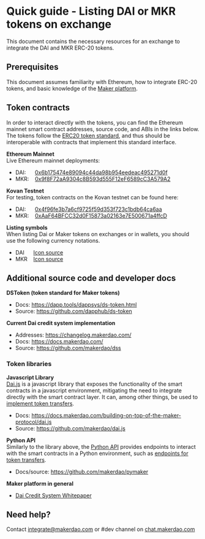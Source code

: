 # Quick guide - Listing DAI or MKR tokens on exchange

This document contains the necessary resources for an exchange to integrate the
DAI and MKR ERC-20 tokens.

## Prerequisites

This document assumes familiarity with Ethereum, how to integrate ERC-20 tokens,
and basic knowledge of the [Maker platform](https://www.makerdao.com).

## Token contracts

In order to interact directly with the tokens, you can find the Ethereum mainnet
smart contract addresses, source code, and ABIs in the links below. The tokens
follow the
[ERC20 token standard](https://github.com/ethereum/EIPs/blob/master/EIPS/eip-20.md),
and thus should be interoperable with contracts that implement this standard
interface.

**Ethereum Mainnet**\
Live Ethereum mainnet deployments:

- DAI:&nbsp;&nbsp;&nbsp;&nbsp;&nbsp;&nbsp;[0x6b175474e89094c44da98b954eedeac495271d0f](https://etherscan.io/address/0x6b175474e89094c44da98b954eedeac495271d0f#code)
- MKR:&nbsp;&nbsp;&nbsp;&nbsp;[0x9f8F72aA9304c8B593d555F12eF6589cC3A579A2](https://etherscan.io/address/0x9f8f72aa9304c8b593d555f12ef6589cc3a579a2#code)

**Kovan Testnet**\
For testing, token contracts on the Kovan testnet can be found here:

- DAI:&nbsp;&nbsp;&nbsp;&nbsp;&nbsp;&nbsp;[0x4f96fe3b7a6cf9725f59d353f723c1bdb64ca6aa](https://kovan.etherscan.io/address/0x4f96fe3b7a6cf9725f59d353f723c1bdb64ca6aa#code)
- MKR:&nbsp;&nbsp;&nbsp;&nbsp;[0xAaF64BFCC32d0F15873a02163e7E500671a4ffcD](https://kovan.etherscan.io/address/0xaaf64bfcc32d0f15873a02163e7e500671a4ffcd#code)

**Listing symbols**\
When listing Dai or Maker tokens on exchanges or in wallets, you should use the following
currency notations.

- DAI&nbsp;&nbsp;&nbsp;&nbsp;&nbsp;&nbsp;[Icon source](https://www.notion.so/makerdao/Maker-Brand-ac517c82ff9a43089d0db5bb2ee045a4)
- MKR&nbsp;&nbsp;&nbsp;&nbsp;[Icon source](https://www.notion.so/makerdao/Maker-Brand-ac517c82ff9a43089d0db5bb2ee045a4)

## Additional source code and developer docs

**DSToken (token standard for Maker tokens)**

- Docs: https://dapp.tools/dappsys/ds-token.html
- Source: https://github.com/dapphub/ds-token

**Current Dai credit system implementation**

- Addresses: https://changelog.makerdao.com/
- Docs: https://docs.makerdao.com/
- Source: https://github.com/makerdao/dss

### Token libraries

**Javascript Library**\
[Dai.js](https://docs.makerdao.com/building-on-top-of-the-maker-protocol/dai.js)
is a javascript library that exposes the functionality of the smart contracts in
a javascript environment, mitigating the need to integrate directly with the smart
contract layer. It can, among other things, be used to [implement token transfers](https://github.com/makerdao/dai.js#usage).

- Docs: https://docs.makerdao.com/building-on-top-of-the-maker-protocol/dai.js
- Source: https://github.com/makerdao/dai.js

**Python API**\
Similarly to the library above, the [Python API](https://github.com/makerdao/pymaker)
provides endpoints to interact with the smart contracts in a Python environment,
such as [endpoints for token transfers](https://github.com/makerdao/pymaker#token-transfer).

- Docs/source: https://github.com/makerdao/pymaker

**Maker platform in general**

- [Dai Credit System Whitepaper](https://makerdao.com/whitepaper/)

## Need help?

Contact integrate@makerdao.com or #dev channel on
[chat.makerdao.com](https://chat.makerdao.com/)
